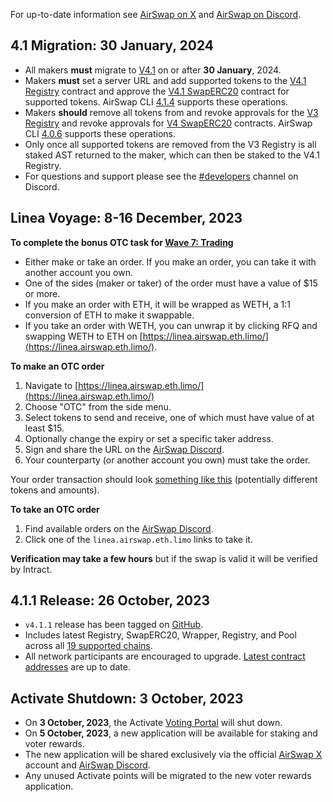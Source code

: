 For up-to-date information see [AirSwap on X](https://x.com/airswap) and [AirSwap on Discord](https://discord.gg/Pc6gV3hFjR).

## 4.1 Migration: 30 January, 2024

- All makers **must** migrate to [V4.1](https://about.airswap.xyz/technology/deployments) on or after **30 January**, 2024.
- Makers **must** set a server URL and add supported tokens to the [V4.1 Registry](https://about.airswap.xyz/technology/deployments#airswap-v4.1) contract and approve the [V4.1 SwapERC20](https://about.airswap.xyz/technology/deployments#airswap-v4.1) contract for supported tokens. AirSwap CLI [4.1.4](https://www.npmjs.com/package/airswap/v/4.1.4) supports these operations.
- Makers **should** remove all tokens from and revoke approvals for the [V3 Registry](https://etherscan.io/address/0x8F9DA6d38939411340b19401E8c54Ea1f51B8f95) and revoke approvals for [V4 SwapERC20](https://about.airswap.xyz/technology/deployments#airswap-v4) contracts. AirSwap CLI [4.0.6](https://www.npmjs.com/package/airswap/v/4.0.6) supports these operations.
- Only once all supported tokens are removed from the V3 Registry is all staked AST returned to the maker, which can then be staked to the V4.1 Registry.
- For questions and support please see the [#developers](https://discord.com/channels/590643190281928738/877682977616838656) channel on Discord.

## Linea Voyage: 8-16 December, 2023

**To complete the bonus OTC task for [Wave 7: Trading](https://www.intract.io/linea/quest/6572fc0bef415b56fd67608f)**

- Either make or take an order. If you make an order, you can take it with another account you own.
- One of the sides (maker or taker) of the order must have a value of $15 or more.
- If you make an order with ETH, it will be wrapped as WETH, a 1:1 conversion of ETH to make it swappable.
- If you take an order with WETH, you can unwrap it by clicking RFQ and swapping WETH to ETH on [https://linea.airswap.eth.limo/](https://linea.airswap.eth.limo/).

**To make an OTC order**

1. Navigate to [https://linea.airswap.eth.limo/](https://linea.airswap.eth.limo/)
2. Choose "OTC" from the side menu.
3. Select tokens to send and receive, one of which must have value of at least $15.
4. Optionally change the expiry or set a specific taker address.
5. Sign and share the URL on the [AirSwap Discord](https://discord.gg/9sEBHXnD).
6. Your counterparty (or another account you own) must take the order.

Your order transaction should look [something like this](https://lineascan.build/tx/0x774b7ccc7495fdb1144471bcea1b29cd8de76b1d00a784c21bd8e5c3a6eabc80) (potentially different tokens and amounts).

**To take an OTC order**

1. Find available orders on the [AirSwap Discord](https://discord.gg/9sEBHXnD).
2. Click one of the `linea.airswap.eth.limo` links to take it.

**Verification may take a few hours** but if the swap is valid it will be verified by Intract.

## 4.1.1 Release: 26 October, 2023

- `v4.1.1` release has been tagged on [GitHub](https://github.com/airswap/airswap-protocols/releases).
- Includes latest Registry, SwapERC20, Wrapper, Registry, and Pool across all [19 supported chains](https://github.com/airswap/airswap-protocols/blob/v4.1.1/tools/constants/index.ts#L10).
- All network participants are encouraged to upgrade. [Latest contract addresses](https://about.airswap.xyz/technology/deployments) are up to date.

## Activate Shutdown: 3 October, 2023

- On **3 October, 2023**, the Activate [Voting Portal](https://activate.codefi.network/staking/airswap/governance) will shut down.
- On **5 October, 2023**, a new application will be available for staking and voter rewards.
- The new application will be shared exclusively via the official [AirSwap X](https://x.com/airswap) account and [AirSwap Discord](https://discord.gg/Pc6gV3hFjR).
- Any unused Activate points will be migrated to the new voter rewards application.

